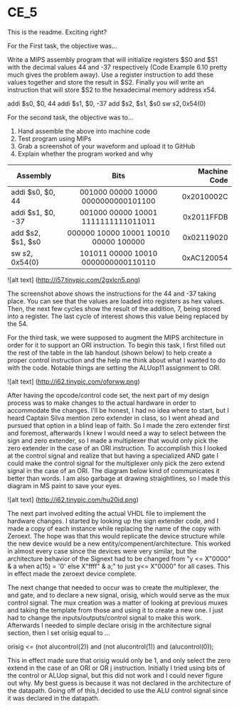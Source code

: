 CE_5
====
 This is the readme. Exciting right?
 
 For the First task, the objective was...
 
Write a MIPS assembly program that will initialize registers $S0 and $S1 with the decimal values 44 and -37 respectively (Code Example 6.10 pretty much gives the problem away). Use a register instruction to add these values together and store the result in $S2. Finally you will write an instruction that will store $S2 to the hexadecimal memory address x54.



addi $s0, $0, 44
addi $s1, $0, -37
add $s2, $s1, $s0
sw $s2, 0x54($0)

 For the second task, the objective was to...
 1) Hand assemble the above into machine code
 2) Test program using MIPs
 3) Grab a screenshot of your waveform and upload it to GitHub
 4) Explain whether the program worked and why
 

| Assembly        | Bits           | Machine Code  |
| ------------- |:-------------:| -----:|
| addi $s0, $0, 44  | 001000 00000 10000 0000000000101100   | 0x2010002C |
| addi $s1, $0, -37 | 001000 00000 10001 1111111111011011   | 0x2011FFDB |
| add $s2, $s1, $s0| 000000 10000 10001 10010 00000 100000 | 0x02119020 |
| sw $s2, 0x54($0)  | 101011 00000 10010 0000000000110110   | 0xAC120054 |


![alt text] (http://i57.tinypic.com/2gxlcn5.png)

The screenshot above shows the instructions for the 44 and -37 taking place. You can see that the values are loaded into registers as hex values. Then, the next few cycles show the result of the addition, 7, being stored into a register. The last cycle of interest shows this value being replaced by the 54.

For the third task, we were supposed to augment the MIPS architecture in order for it to support an ORI instruction. To begin this task, I first filled out the rest of the table in the lab handout (shown below) to help create a proper control instruction and the help me think about what I wanted to do with the code. Notable things are setting the ALUop11 assignment to ORI.

![alt text] (http://i62.tinypic.com/oforww.png)

After having the opcode/control code set, the next part of my design process was to make changes to the actual hardware in order to accommodate the changes. I'll be honest, I had no idea where to start, but I heard Captain Silva mention zero extender in class, so I went ahead and pursued that option in a blind leap of faith. So I made the zero extender first and foremost, afterwards I knew I would need a way to select between the sign and zero extender, so I made a multiplexer that would only pick the zero extender in the case of an ORI instruction. To accomplish this I looked at the control signal and realize that but having a specialized AND gate I could make the control signal for the multiplexer only pick the zero extend signal in the case of an ORI. The diagram below kind of communicates it better than words. I am also garbage at drawing straightlines, so I made this diagram in MS paint to save your eyes.

![alt text] (http://i62.tinypic.com/hu20id.png)

The next part involved editing the actual VHDL file to implement the hardware changes. I started by looking up the sign extender code, and I made a copy of each instance while replacing the name of the copy with Zeroext. The hope was that this would replicate the device structure while the new device would be a new entity/compenent/architecture. This worked in almost every case since the devices were very similar, but the architecture behavior of the Signext had to be changed from   "y <= X"0000" & a when a(15) = '0' else X"ffff" & a;" to just y<= X"0000" for all cases. This in effect made the zeroext device complete. 

The next change that needed to occur was to create the multiplexer, the and gate, and to declare a new signal, orisig, which would serve as the mux control signal. The mux creation was a matter of looking at previous muxes and taking the template from those and using it to create a new one. I just had to change the inputs/outputs/control signal to make this work. Afterwards I needed to simple declare orisig in the architecture signal section, then I set orisig equal to ...

  orisig <= (not alucontrol(2)) and (not alucontrol(1)) and (alucontrol(0));
  
This in effect made sure that orisig would only be 1, and only select the zero extend in the case of an ORI or OR j instruction. Initially I tried using bits of the control or ALUop signal, but this did not work and I could never figure out why. My best guess is because it was not declared in the architecture of the datapath. Going off of this,I decided to use the ALU control signal since it was declared in the datapath.


